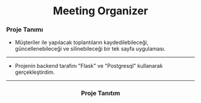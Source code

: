<h1 align="center">Meeting Organizer</h1>

### Proje Tanımı
* Müşteriler ile yapılacak toplantıların kaydedilebileceği, güncellenebileceği ve silinebileceği bir tek sayfa uygulaması.

---

* Projenin backend tarafını "Flask" ve "Postgresql" kullanarak gerçekleştirdim.

---

<h3 align="center"> Proje Tanıtım </h3>
